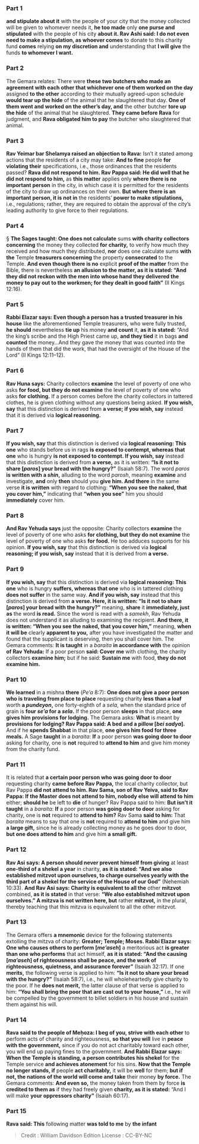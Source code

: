 
### Part 1
<b>and stipulate about it</b> with the people of your city that the money collected will be given to whomever needs it, <b>he too made</b> only <b>one purse and stipulated</b> with the people of his city <b>about it. Rav Ashi said: I do not even need to make a stipulation, as whoever comes</b> to donate to this charity fund <b>comes</b> relying <b>on my discretion and</b> understanding that <b>I will give</b> the funds <b>to whomever I want.</b>

### Part 2
The Gemara relates: There were <b>these two butchers who made an agreement with each other that whichever one of them worked on the day</b> assigned <b>to the other</b> according to their mutually agreed-upon schedule <b>would tear up the hide</b> of the animal that he slaughtered that day. <b>One of them went and worked on the other’s day, and</b> the other butcher <b>tore up the hide</b> of the animal that he slaughtered. <b>They came before Rava</b> for judgment, and <b>Rava obligated him to pay</b> the butcher who slaughtered that animal.

### Part 3
<b>Rav Yeimar bar Shelamya raised an objection to Rava:</b> Isn’t it stated among actions that the residents of a city may take: <b>And to fine</b> people <b>for violating their</b> specifications, i.e., those ordinances that the residents passed? <b>Rava did not respond to him. Rav Pappa said: He did well that he did not respond to him,</b> as <b>this matter</b> applies only <b>where there is no important person</b> in the city, in which case it is permitted for the residents of the city to draw up ordinances on their own. <b>But where there is an important person, it is not in</b> the residents’ <b>power to make stipulations,</b> i.e., regulations; rather, they are required to obtain the approval of the city’s leading authority to give force to their regulations.

### Part 4
§ <b>The Sages taught: One does not calculate</b> sums <b>with charity collectors concerning</b> the money they collected <b>for charity,</b> to verify how much they received and how much they distributed, <b>nor</b> does one calculate sums <b>with the</b> Temple <b>treasurers concerning</b> the property <b>consecrated</b> to the Temple. <b>And even though there is no</b> explicit <b>proof of the matter</b> from the Bible, there is nevertheless <b>an allusion to the matter, as it is stated: “And they did not reckon with the men into whose hand they delivered the money to pay out to the workmen; for they dealt in good faith”</b> (II Kings 12:16).

### Part 5
<b>Rabbi Elazar says: Even though a person has a trusted treasurer in his house</b> like the aforementioned Temple treasurers, who were fully trusted, <b>he should</b> nevertheless <b>tie up</b> his money <b>and count</b> it, <b>as it is stated:</b> “And the king’s scribe and the High Priest came up, <b>and they tied</b> it in bags <b>and counted</b> the money…And they gave the money that was counted into the hands of them that did the work, that had the oversight of the House of the Lord” (II Kings 12:11–12).

### Part 6
<b>Rav Huna says:</b> Charity collectors <b>examine</b> the level of poverty of one who asks <b>for food, but they do not examine</b> the level of poverty of one who asks <b>for clothing.</b> If a person comes before the charity collectors in tattered clothes, he is given clothing without any questions being asked. <b>If you wish, say</b> that this distinction is derived from <b>a verse; if you wish, say</b> instead that it is derived via <b>logical reasoning.</b>

### Part 7
<b>If you wish, say</b> that this distinction is derived via <b>logical reasoning: This one</b> who stands before us in rags <b>is exposed to contempt, whereas that one</b> who is hungry <b>is not exposed to contempt. If you wish, say</b> instead that this distinction is derived from <b>a verse,</b> as it is written: <b>“Is it not to share [<i>paros</i>] your bread with the hungry?”</b> (Isaiah 58:7). The word <i>paros</i> <b>is written with a <i>shin</i>,</b> alluding to the word <i>parosh</i>, meaning <b>examine</b> and investigate, <b>and</b> only <b>then</b> should you <b>give him. And there</b> in the same verse <b>it is written</b> with regard to clothing: <b>“When you see the naked, that you cover him,”</b> indicating that <b>“when you see”</b> him you should <b>immediately</b> cover him.

### Part 8
<b>And Rav Yehuda says</b> just the opposite: Charity collectors <b>examine</b> the level of poverty of one who asks <b>for clothing, but they do not examine</b> the level of poverty of one who asks <b>for food.</b> He too adduces supports for his opinion. <b>If you wish, say</b> that this distinction is derived via <b>logical reasoning; if you wish, say</b> instead that it is derived from <b>a verse.</b>

### Part 9
<b>If you wish, say</b> that this distinction is derived via <b>logical reasoning: This one</b> who is hungry <b>suffers, whereas that one</b> who is in tattered clothing <b>does not suffer</b> in the same way. <b>And if you wish, say</b> instead that this distinction is derived from <b>a verse. Here, it is written: “Is it not to share [<i>paros</i>] your bread with the hungry?”</b> meaning, <b>share</b> it <b>immediately, just as</b> the word <b>is read.</b> Since the word is read with a <i>samekh</i>, Rav Yehuda does not understand it as alluding to examining the recipient. <b>And there, it is written: “When you see the naked, that you cover him,”</b> meaning, <b>when it will be</b> clearly <b>apparent to you,</b> after you have investigated the matter and found that the supplicant is deserving, then you shall cover him. The Gemara comments: <b>It is taught</b> in a <i>baraita</i> <b>in accordance with</b> the opinion <b>of Rav Yehuda:</b> If a poor person <b>said: Cover me</b> with clothing, the charity collectors <b>examine him;</b> but if he said: <b>Sustain me</b> with food, <b>they do not examine him.</b>

### Part 10
<b>We learned</b> in a mishna <b>there</b> (<i>Pe’a</i> 8:7): <b>One does not give a poor person who is traveling from place to place</b> requesting charity <b>less than a loaf</b> worth <b>a <i>pundeyon</i>,</b> one forty-eighth of a <i>sela</i>, when the standard price of grain is <b>four <i>se’a</i> for a <i>sela</i>.</b> If the poor person <b>sleeps</b> in that place, <b>one gives him provisions for lodging.</b> The Gemara asks: <b>What</b> is meant by <b>provisions for lodging? Rav Pappa said: A bed and a pillow [<i>bei sadya</i>].</b> And if he <b>spends Shabbat</b> in that place, <b>one gives him food for three meals.</b> A Sage <b>taught</b> in a <i>baraita</i>: <b>If</b> a poor person <b>was going door to door</b> asking for charity, one is <b>not</b> required to <b>attend to him</b> and give him money from the charity fund.

### Part 11
It is related that <b>a certain poor person who was going door to door</b> requesting charity <b>came before Rav Pappa,</b> the local charity collector, but Rav Pappa <b>did not attend to him. Rav Sama, son of Rav Yeiva, said to Rav Pappa: If the Master does not attend to him, nobody else will attend to him</b> either; <b>should he</b> be left to <b>die</b> of hunger? Rav Pappa said to him: <b>But isn’t it taught</b> in a <i>baraita</i>: <b>If</b> a poor person <b>was going door to door</b> asking for charity, one is <b>not</b> required to <b>attend to him?</b> Rav Sama <b>said to him:</b> That <i>baraita</i> means to say that one is <b>not</b> required to <b>attend to him</b> and give him <b>a large gift,</b> since he is already collecting money as he goes door to door, <b>but one does attend to him</b> and give him <b>a small gift.</b>

### Part 12
<b>Rav Asi says: A person should never prevent himself from giving</b> at least <b>one-third of a shekel a year</b> in charity, <b>as it is stated: “And we also established mitzvot upon ourselves, to charge ourselves yearly with the third part of a shekel for the service of the House of our God”</b> (Nehemiah 10:33). <b>And Rav Asi says: Charity is equivalent to all the</b> other <b>mitzvot</b> combined, <b>as it is stated</b> in that verse: <b>“We also established mitzvot upon ourselves.” A mitzva is not written here, but</b> rather <b>mitzvot,</b> in the plural, thereby teaching that this mitzva is equivalent to all the other mitzvot.

### Part 13
The Gemara offers <b>a mnemonic</b> device for the following statements extolling the mitzva of charity: <b>Greater; Temple; Moses. Rabbi Elazar says: One who causes others to perform [<i>me’aseh</i>]</b> a meritorious act <b>is greater than one who performs</b> that act himself, <b>as it is stated: “And the causing [<i>ma’aseh</i>] of righteousness shall be peace, and the work of righteousness, quietness, and assurance forever”</b> (Isaiah 32:17). If one <b>merits,</b> the following verse is applied to him: <b>“Is it not to share your bread with the hungry?”</b> (Isaiah 58:7), i.e., he will wholeheartedly give charity to the poor. If he <b>does not merit,</b> the latter clause of that verse is applied to him: <b>“You shall bring the poor that are cast out to your house,”</b> i.e., he will be compelled by the government to billet soldiers in his house and sustain them against his will.

### Part 14
<b>Rava said to the people of Meḥoza: I beg of you, strive with each other</b> to perform acts of charity and righteousness, <b>so that you will</b> live in <b>peace with the government,</b> since if you do not act charitably toward each other, you will end up paying fines to the government. <b>And Rabbi Elazar says: When the Temple is standing, a person contributes his shekel</b> for the Temple service <b>and achieves atonement</b> for his sins. <b>Now that the Temple no longer stands, if</b> people <b>act charitably,</b> it will be <b>well</b> for them; <b>but if not, the nations of the world will come and take</b> their money <b>by force.</b> The Gemara comments: <b>And even so,</b> the money taken from them by force <b>is credited to them as</b> if they had freely given <b>charity, as it is stated:</b> “And I will make <b>your oppressors charity”</b> (Isaiah 60:17).

### Part 15
<b>Rava said: This</b> following matter <b>was told to me</b> by <b>the infant</b>

>Credit : William Davidson Edition
>License : CC-BY-NC